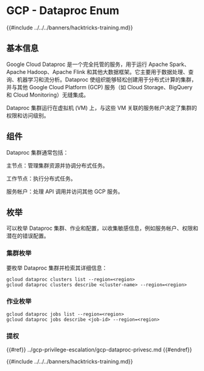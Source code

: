 # GCP - Dataproc Enum

{{#include ../../../banners/hacktricks-training.md}}

## 基本信息

Google Cloud Dataproc 是一个完全托管的服务，用于运行 Apache Spark、Apache Hadoop、Apache Flink 和其他大数据框架。它主要用于数据处理、查询、机器学习和流分析。Dataproc 使组织能够轻松创建用于分布式计算的集群，并与其他 Google Cloud Platform (GCP) 服务（如 Cloud Storage、BigQuery 和 Cloud Monitoring）无缝集成。

Dataproc 集群运行在虚拟机 (VM) 上，与这些 VM 关联的服务帐户决定了集群的权限和访问级别。

## 组件

Dataproc 集群通常包括：

主节点：管理集群资源并协调分布式任务。

工作节点：执行分布式任务。

服务帐户：处理 API 调用并访问其他 GCP 服务。

## 枚举

可以枚举 Dataproc 集群、作业和配置，以收集敏感信息，例如服务帐户、权限和潜在的错误配置。

### 集群枚举

要枚举 Dataproc 集群并检索其详细信息：
```
gcloud dataproc clusters list --region=<region>
gcloud dataproc clusters describe <cluster-name> --region=<region>
```
### 作业枚举
```
gcloud dataproc jobs list --region=<region>
gcloud dataproc jobs describe <job-id> --region=<region>
```
### 提权

{{#ref}}
../gcp-privilege-escalation/gcp-dataproc-privesc.md
{{#endref}}

{{#include ../../../banners/hacktricks-training.md}}
